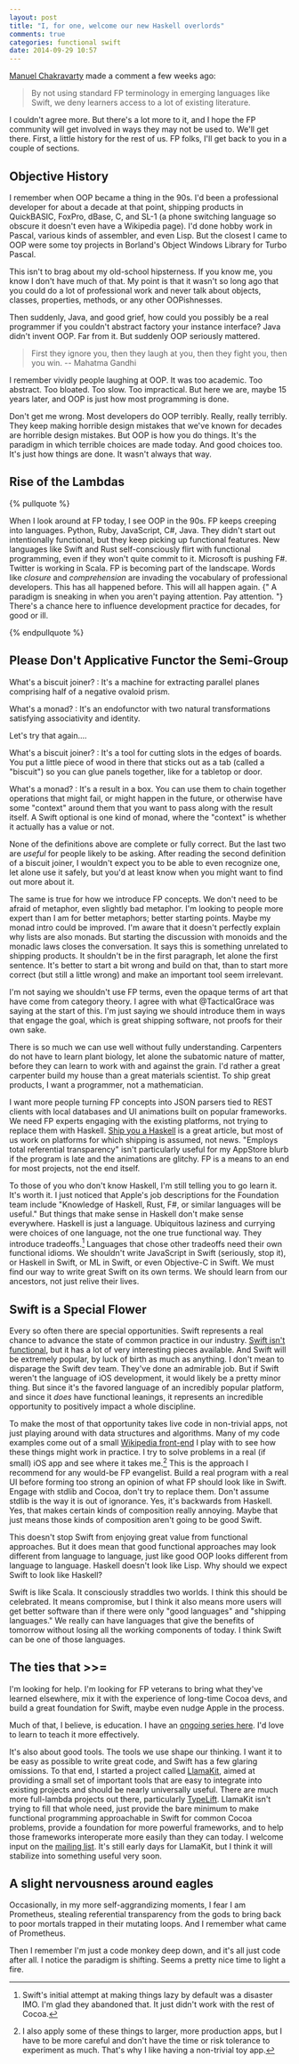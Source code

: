 ```yaml
---
layout: post
title: "I, for one, welcome our new Haskell overlords"
comments: true
categories: functional swift
date: 2014-09-29 10:57
---
```


[Manuel Chakravarty](https://twitter.com/TacticalGrace) made a comment a few weeks ago:

> By not using standard FP terminology in emerging languages like Swift, we deny learners access to a lot of existing literature.

I couldn't agree more. But there's a lot more to it, and I hope the FP community will get involved in ways they may not be used to. We'll get there. First, a little history for the rest of us. FP folks, I'll get back to you in a couple of sections.

<!-- more -->

## Objective History

I remember when OOP became a thing in the 90s. I'd been a professional developer for about a decade at that point, shipping products in QuickBASIC, FoxPro, dBase, C, and SL-1 (a phone switching language so obscure it doesn't even have a Wikipedia page). I'd done hobby work in Pascal, various kinds of assembler, and even Lisp. But the closest I came to OOP were some toy projects in Borland's Object Windows Library for Turbo Pascal.

This isn't to brag about my old-school hipsterness. If you know me, you know I don't have much of that. My point is that it wasn't so long ago that you could do a lot of professional work and never talk about objects, classes, properties, methods, or any other OOPishnesses.

Then suddenly, Java, and good grief, how could you possibly be a real programmer if you couldn't abstract factory your instance interface? Java didn't invent OOP. Far from it. But suddenly OOP seriously mattered.

>First they ignore you, then they laugh at you, then they fight you, then you win. -- Mahatma Gandhi

I remember vividly people laughing at OOP. It was too academic. Too abstract. Too bloated. Too slow. Too impractical. But here we are, maybe 15 years later, and OOP is just how most programming is done.

Don't get me wrong. Most developers do OOP terribly. Really, really terribly. They keep making horrible design mistakes that we've known for decades are horrible design mistakes. But OOP is how you do things. It's the paradigm in which terrible choices are made today. And good choices too. It's just how things are done. It wasn't always that way.

## Rise of the Lambdas

{% pullquote %}

When I look around at FP today, I see OOP in the 90s. FP keeps creeping into languages. Python, Ruby, JavaScript, C#, Java. They didn't start out intentionally functional, but they keep picking up functional features. New languages like Swift and Rust self-consciously flirt with functional programming, even if they won't quite commit to it. Microsoft is pushing F#. Twitter is working in Scala. FP is becoming part of the landscape. Words like *closure* and *comprehension* are invading the vocabulary of professional developers. This has all happened before. This will all happen again. {" A paradigm is sneaking in when you aren't paying attention. Pay attention. "} There's a chance here to influence development practice for decades, for good or ill.

{% endpullquote %}

## Please Don't Applicative Functor the Semi-Group

What's a biscuit joiner?
: It's a machine for extracting parallel planes comprising half of a negative ovaloid prism.

What's a monad?
: It's an endofunctor with two natural transformations satisfying associativity and identity.

Let's try that again....

What's a biscuit joiner?
: It's a tool for cutting slots in the edges of boards. You put a little piece of wood in there that sticks out as a tab (called a "biscuit") so you can glue panels together, like for a tabletop or door.

What's a monad?
: It's a result in a box. You can use them to chain together operations that might fail, or might happen in the future, or otherwise have some "context" around them that you want to pass along with the result itself. A Swift optional is one kind of monad, where the "context" is whether it actually has a value or not.

None of the definitions above are complete or fully correct. But the last two are *useful* for people likely to be asking. After reading the second definition of a biscuit joiner, I wouldn't expect you to be able to even recognize one, let alone use it safely, but you'd at least know when you might want to find out more about it.

The same is true for how we introduce FP concepts. We don't need to be afraid of metaphor, even slightly bad metaphor. I'm looking to people more expert than I am for better metaphors; better starting points. Maybe my monad intro could be improved. I'm aware that it doesn't perfectly explain why lists are also monads. But starting the discussion with monoids and the monadic laws closes the conversation. It says this is something unrelated to shipping products. It shouldn't be in the first paragraph, let alone the first sentence. It's better to start a bit wrong and build on that, than to start more correct (but still a little wrong) and make an important tool seem irrelevant.

I'm not saying we shouldn't use FP terms, even the opaque terms of art that have come from category theory. I agree with what @TacticalGrace was saying at the start of this. I'm just saying we should introduce them in ways that engage the goal, which is great shipping software, not proofs for their own sake.

There is so much we can use well without fully understanding. Carpenters do not have to learn plant biology, let alone the subatomic nature of matter, before they can learn to work with and against the grain. I'd rather a great carpenter build my house than a great materials scientist. To ship great products, I want a programmer, not a mathematician.

I want more people turning FP concepts into JSON parsers tied to REST clients with local databases and UI animations built on popular frameworks. We need FP experts engaging with the existing platforms, not trying to replace them with Haskell. [Ship you a Haskell](http://robots.thoughtbot.com/ship-you-a-haskell) is a great article, but most of us work on platforms for which shipping is assumed, not news. "Employs total referential transparency" isn't particularly useful for my AppStore blurb if the program is late and the animations are glitchy. FP is a means to an end for most projects, not the end itself.

To those of you who don't know Haskell, I'm still telling you to go learn it. It's worth it. I just noticed that Apple's job descriptions for the Foundation team include "Knowledge of Haskell, Rust, F#, or similar languages will be useful." But things that make sense in Haskell don't make sense everywhere. Haskell is just a language. Ubiquitous laziness and currying were choices of one language, not the one true functional way. They introduce tradeoffs.[^lazy] Languages that chose other tradeoffs need their own functional idioms. We shouldn't write JavaScript in Swift (seriously, stop it), or Haskell in Swift, or ML in Swift, or even Objective-C in Swift. We must find our way to write great Swift on its own terms. We should learn from our ancestors, not just relive their lives.

[^lazy]: Swift's initial attempt at making things lazy by default was a disaster IMO. I'm glad they abandoned that. It just didn't work with the rest of Cocoa.

## Swift is a Special Flower

Every so often there are special opportunities. Swift represents a real chance to advance the state of common practice in our industry. [Swift isn't functional](/swift-is-not-functional), but it has a lot of very interesting pieces available. And Swift will be extremely popular, by luck of birth as much as anything. I don't mean to disparage the Swift dev team. They've done an admirable job. But if Swift weren't the language of iOS development, it would likely be a pretty minor thing. But since it's the favored language of an incredibly popular platform, and since it *does* have functional leanings, it represents an incredible opportunity to positively impact a whole discipline.

To make the most of that opportunity takes live code in non-trivial apps, not just playing around with data structures and algorithms. Many of my code examples come out of a small [Wikipedia front-end](https://github.com/rnapier/WikipediaSearcher) I play with to see how these things might work in practice. I try to solve problems in a real (if small) iOS app and see where it takes me.[^production] This is the approach I recommend for any would-be FP evangelist. Build a real program with a real UI before forming too strong an opinion of what FP should look like in Swift. Engage with stdlib and Cocoa, don't try to replace them. Don't assume stdlib is the way it is out of ignorance. Yes, it's backwards from Haskell. Yes, that makes certain kinds of composition really annoying. Maybe that just means those kinds of composition aren't going to be good Swift.

[^production]: I also apply some of these things to larger, more production apps, but I have to be more careful and don't have the time or risk tolerance to experiment as much. That's why I like having a non-trivial toy app.

This doesn't stop Swift from enjoying great value from functional approaches. But it does mean that good functional approaches may look different from language to language, just like good OOP looks different from language to language. Haskell doesn't look like Lisp. Why should we expect Swift to look like Haskell?

Swift is like Scala. It consciously straddles two worlds. I think this should be celebrated. It means compromise, but I think it also means more users will get better software than if there were only "good languages" and "shipping languages." We really can have languages that give the benefits of tomorrow without losing all the working components of today. I think Swift can be one of those languages.

## The ties that >>=

I'm looking for help. I'm looking for FP veterans to bring what they've learned elsewhere, mix it with the experience of long-time Cocoa devs, and build a great foundation for Swift, maybe even nudge Apple in the process.

Much of that, I believe, is education. I have an [ongoing series here](http://robnapier.net/blog/categories/functional). I'd love to learn to teach it more effectively.

It's also about good tools. The tools we use shape our thinking. I want it to be easy as possible to write great code, and Swift has a few glaring omissions. To that end, I started a project called [LlamaKit](https://github.com/llamakit/llamakit), aimed at providing a small set of important tools that are easy to integrate into existing projects and should be nearly universally useful. There are much more full-lambda projects out there, particularly [TypeLift](https://github.com/typelift). LlamaKit isn't trying to fill that whole need, just provide the bare minimum to make functional programming approachable in Swift for common Cocoa problems, provide a foundation for more powerful frameworks, and to help those frameworks interoperate more easily than they can today. I welcome input on the [mailing list](https://groups.google.com/forum/#!forum/llamakit). It's still early days for LlamaKit, but I think it will stabilize into something useful very soon.

## A slight nervousness around eagles

Occasionally, in my more self-aggrandizing moments, I fear I am Prometheus, stealing referential transparency from the gods to bring back to poor mortals trapped in their mutating loops. And I remember what came of Prometheus.

Then I remember I'm just a code monkey deep down, and it's all just code after all. I notice the paradigm is shifting. Seems a pretty nice time to light a fire.
